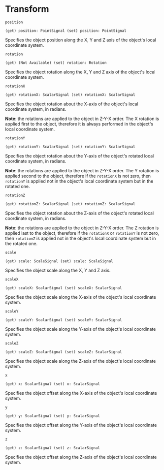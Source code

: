 # Transform

`position`

`(get) position: PointSignal (set) position: PointSignal`

Specifies the object position along the X, Y and Z axis of the object's local coordinate system.

`rotation`

`(get) (Not Available) (set) rotation: Rotation`

Specifies the object rotation along the X, Y and Z axis of the object's local coordinate system.

`rotationX`

`(get) rotationX: ScalarSignal (set) rotationX: ScalarSignal`

Specifies the object rotation about the X-axis of the object's local coordinate system, in radians.

**Note**: the rotations are applied to the object in Z-Y-X order. The X rotation is applied first to the object, therefore it is always performed in the object's local coordinate system.

`rotationY`

`(get) rotationY: ScalarSignal (set) rotationY: ScalarSignal`

Specifies the object rotation about the Y-axis of the object's rotated local coordinate system, in radians.

**Note**: the rotations are applied to the object in Z-Y-X order. The Y rotation is applied second to the object, therefore if the `rotationX` is not zero, then `rotationY` is applied not in the object's local coordinate system but in the rotated one.

`rotationZ`

`(get) rotationZ: ScalarSignal (set) rotationZ: ScalarSignal`

Specifies the object rotation about the Z-axis of the object's rotated local coordinate system, in radians.

**Note**: the rotations are applied to the object in Z-Y-X order. The Z rotation is applied last to the object, therefore if the `rotationX` or `rotationY` is not zero, then `rotationZ` is applied not in the object's local coordinate system but in the rotated one.

`scale`

`(get) scale: ScaleSignal (set) scale: ScaleSignal`

Specifies the object scale along the X, Y and Z axis.

`scaleX`

`(get) scaleX: ScalarSignal (set) scaleX: ScalarSignal`

Specifies the object scale along the X-axis of the object's local coordinate system.

`scaleY`

`(get) scaleY: ScalarSignal (set) scaleY: ScalarSignal`

Specifies the object scale along the Y-axis of the object's local coordinate system.

`scaleZ`

`(get) scaleZ: ScalarSignal (set) scaleZ: ScalarSignal`

Specifies the object scale along the Z-axis of the object's local coordinate system.

`x`

`(get) x: ScalarSignal (set) x: ScalarSignal`

Specifies the object offset along the X-axis of the object's local coordinate system.

`y`

`(get) y: ScalarSignal (set) y: ScalarSignal`

Specifies the object offset along the Y-axis of the object's local coordinate system.

`z`

`(get) z: ScalarSignal (set) z: ScalarSignal`

Specifies the object offset along the Z-axis of the object's local coordinate system.

